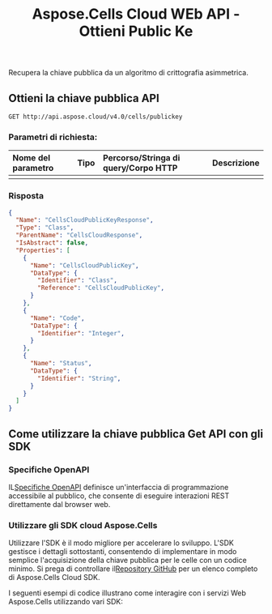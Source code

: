 ﻿---
title: Aspose.Cells Cloud WEb API - Ottieni Public Ke
second_title: Documen
ArticleTitle: Get Public Ke
linktitle: Ottieni Ke pubblico
type: docs
url: /it/get-public-key/
keywords: asymmetric encryption, public key retrieval, REST API, Excel API, security, data encryption, API integratio
description: Recupera una chiave pubblica asimmetrica per la crittografia sicura dei dati
weight: 100
kwords: crittografia asimmetrica, chiave pubblica, REST API, Excel API, sicurezza, crittografia dei dati, integrazione API, JSON, documentazione API
---
Recupera la chiave pubblica da un algoritmo di crittografia asimmetrica.

## **Ottieni la chiave pubblica API**

```
GET http://api.aspose.cloud/v4.0/cells/publickey
```

### **Parametri di richiesta:**

| Nome del parametro| Tipo| Percorso/Stringa di query/Corpo HTTP| Descrizione|
|:- |:- |:- |:- |
|||||

### **Risposta**

```json
{
  "Name": "CellsCloudPublicKeyResponse",
  "Type": "Class",
  "ParentName": "CellsCloudResponse",
  "IsAbstract": false,
  "Properties": [
    {
      "Name": "CellsCloudPublicKey",
      "DataType": {
        "Identifier": "Class",
        "Reference": "CellsCloudPublicKey",
      }
    },
    {
      "Name": "Code",
      "DataType": {
        "Identifier": "Integer",
      }
    },
    {
      "Name": "Status",
      "DataType": {
        "Identifier": "String",
      }
    }
  ]
}
```

## Come utilizzare la chiave pubblica Get API con gli SDK

### Specifiche OpenAPI

 IL[Specifiche OpenAPI](https://reference.aspose.cloud/cells/#/KeyController/GetPublicKey) definisce un'interfaccia di programmazione accessibile al pubblico, che consente di eseguire interazioni REST direttamente dal browser web.

### Utilizzare gli SDK cloud Aspose.Cells

Utilizzare l'SDK è il modo migliore per accelerare lo sviluppo. L'SDK gestisce i dettagli sottostanti, consentendo di implementare in modo semplice l'acquisizione della chiave pubblica per le celle con un codice minimo.
 Si prega di controllare il[Repository GitHub](https://github.com/aspose-cells-cloud) per un elenco completo di Aspose.Cells Cloud SDK.

I seguenti esempi di codice illustrano come interagire con i servizi Web Aspose.Cells utilizzando vari SDK:
